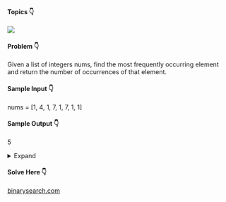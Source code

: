 #### Topics :point_down:
![](https://img.shields.io/badge/-hash--map-wheat)

#### Problem :point_down:
Given a list of integers nums, find the most frequently occurring element and return the number of occurrences of that element.

#### Sample Input :point_down:
nums = [1, 4, 1, 7, 1, 7, 1, 1]

#### Sample Output :point_down:
 5
 
<details>
<summary>Expand</summary>
#### Python :point_down:
 
```
class Solution:
    def solve(self, nums):
        d = {}
        for i in nums:
            if i not in d:
                d[i] = 1
            else:
                d[i] += 1
        maxi = 0
        for key in d:
            maxi = max(maxi, d[key])
        return(maxi) 
```
#### Python :point_down:

```
class Solution:
    def solve(self, nums):
        if nums == []:
            return 0
        t = set(nums)
        l= []
        for i in t:
            s = nums.count(i)
            l.append(s)
        return max(l) 
```

  
  
</details>

#### Solve Here :point_down:
[binarysearch.com](https://binarysearch.com/problems/High-Frequency)
  
  
